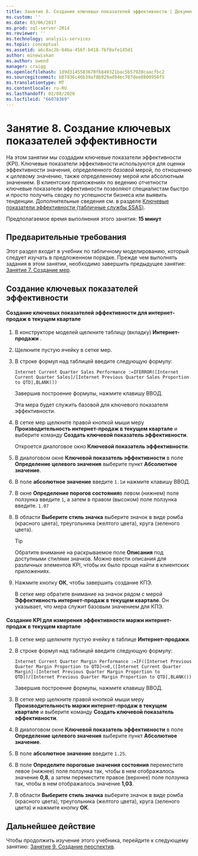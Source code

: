 ```yaml
---
title: Занятие 8. Создание ключевых показателей эффективности | Документация Майкрософт
ms.custom: ''
ms.date: 03/06/2017
ms.prod: sql-server-2014
ms.reviewer: ''
ms.technology: analysis-services
ms.topic: conceptual
ms.assetid: a6c8ac2b-64ba-456f-b418-7bf0afe145d1
author: minewiskan
ms.author: owend
manager: craigg
ms.openlocfilehash: 1d9d3145583670fb849321bac5b57928caacfbc2
ms.sourcegitcommit: b87d36c46b39af8b929ad94ec707dee8800950f5
ms.translationtype: MT
ms.contentlocale: ru-RU
ms.lasthandoff: 02/08/2020
ms.locfileid: "66078369"
---
```

# <a name="lesson-8-create-key-performance-indicators"></a>Занятие 8. Создание ключевых показателей эффективности
  На этом занятии мы создадим ключевые показатели эффективности (KPI). Ключевые показатели эффективности используются для оценки эффективности значения, определенного *базовой* мерой, по отношению к *целевому* значению, также определенному мерой или абсолютным значением. В клиентских приложениях по ведению отчетности ключевые показатели эффективности позволяют специалистам быстро и просто получить сводку по успешности бизнеса или выявить тенденции. Дополнительные сведения см. в разделе [Ключевые показатели эффективности (табличные службы SSAS)](tabular-models/kpis-ssas-tabular.md).  
  
 Предполагаемое время выполнения этого занятия: **15 минут**  
  
## <a name="prerequisites"></a>Предварительные требования  
 Этот раздел входит в учебник по табличному моделированию, который следует изучать в предложенном порядке. Прежде чем выполнять задания в этом занятии, необходимо завершить предыдущее занятие: [Занятие 7. Создание мер](lesson-6-create-measures.md).  
  
## <a name="create-key-performance-indicators"></a>Создание ключевых показателей эффективности  
  
#### <a name="to-create-an-internet-current-quarter-sales-performance-kpi"></a>Создание ключевых показателей эффективности для интернет-продаж в текущем квартале  
  
1.  В конструкторе моделей щелкните таблицу (вкладку) **Интернет-продажи** .  
  
2.  Щелкните пустую ячейку в сетке мер.  
  
3.  В строке формул над таблицей введите следующую формулу:  
  
     `Internet Current Quarter Sales Performance :=IFERROR([Internet Current Quarter Sales]/[Internet Previous Quarter Sales Proportion to QTD],BLANK())`  
  
     Завершив построение формулы, нажмите клавишу ВВОД.  
  
     Эта мера будет служить базовой для ключевого показателя эффективности.  
  
4.  В сетке мер щелкните правой кнопкой мыши меру **Производительность интернет-продаж в текущем квартале** и выберите команду **Создать ключевой показатель эффективности**.  
  
     Откроется диалоговое окно **Ключевой показатель эффективности**.  
  
5.  В диалоговом окне **Ключевой показатель эффективности** в поле **Определение целевого значения** выберите пункт **Абсолютное значение**.  
  
6.  В поле **абсолютное значение** введите `1.1`и нажмите клавишу ВВОД.  
  
7.  В окне **Определение порогов состояния**в левом (нижнем) поле ползунка введите `1`, а затем в правом (высоком) поле ползунка введите. `1.07`  
  
8.  В области **Выберите стиль значка** выберите значок в виде ромба (красного цвета), треугольника (желтого цвета), круга (зеленого цвета).  
  
    > [!TIP]  
    >  Обратите внимание на раскрываемое поле **Описания** под доступными стилями значков. Можно ввести описания для различных элементов KPI, чтобы их было проще найти в клиентских приложениях.  
  
9. Нажмите кнопку **ОК**, чтобы завершить создание КПЭ.  
  
     В сетке мер обратите внимание на значок рядом с мерой **Эффективность интернет-продаж в текущем квартале**. Он указывает, что мера служит базовым значением для КПЭ.  
  
#### <a name="to-create-an-internet-current-quarter-margin-performance-kpi"></a>Создание KPI для измерения эффективности маржи интернет-продаж в текущем квартале  
  
1.  В сетке мер щелкните пустую ячейку в таблице **Интернет-продажи**.  
  
2.  В строке формул над таблицей введите следующую формулу:  
  
     `Internet Current Quarter Margin Performance :=IF([Internet Previous Quarter Margin Proportion to QTD]<>0,([Internet Current Quarter Margin]-[Internet Previous Quarter Margin Proportion to QTD])/[Internet Previous Quarter Margin Proportion to QTD],BLANK())`  
  
     Завершив построение формулы, нажмите клавишу ВВОД.  
  
3.  В сетке мер щелкните правой кнопкой мыши меру **Производительность маржи интернет-продаж в текущем квартале** и выберите команду **Создать ключевой показатель эффективности**.  
  
4.  В диалоговом окне **Ключевой показатель эффективности** в поле **Определение целевого значения** выберите пункт **Абсолютное значение**.  
  
5.  В поле **абсолютное значение** введите `1.25`.  
  
6.  В поле **Определите пороговые значения состояния** переместите левое (нижнее) поле ползунка так, чтобы в нем отображалось значение **0,8**, а затем переместите правое (верхнее) поле ползунка так, чтобы в нем отображалось значение **1,03**.  
  
7.  В области **Выберите стиль значка** выберите значок в виде ромба (красного цвета), треугольника (желтого цвета), круга (зеленого цвета) и нажмите кнопку **ОК**.  
  
## <a name="next-step"></a>Дальнейшее действие  
 Чтобы продолжить изучение этого учебника, перейдите к следующему занятию: [Занятие 9. Создание перспектив](lesson-8-create-perspectives.md).  
  
  

